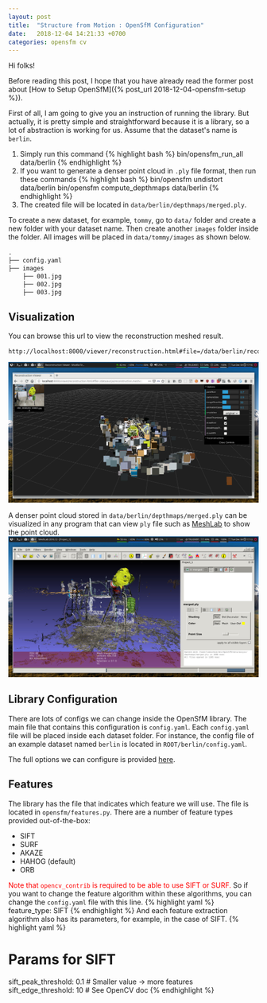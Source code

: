 ```yaml
---
layout: post
title:  "Structure from Motion : OpenSfM Configuration"
date:   2018-12-04 14:21:33 +0700
categories: opensfm cv
---
```

Hi folks!

Before reading this post, I hope that you have already read the former post about [How to Setup OpenSfM]({% post_url 2018-12-04-opensfm-setup %}).

First of all, I am going to give you an instruction of running the library. But actually, it is pretty simple and straightforward because it is a library, so a lot of abstraction is working for us.
Assume that the dataset's name is `berlin`.
1. Simply run this command
{% highlight bash %}
bin/opensfm_run_all data/berlin
{% endhighlight %}
2. If you want to generate a denser point cloud in `.ply` file format, then run these commands
{% highlight bash %}
bin/opensfm undistort data/berlin
bin/opensfm compute_depthmaps data/berlin
{% endhighlight %}
3. The created file will be located in `data/berlin/depthmaps/merged.ply`.

To create a new dataset, for example, `tommy`, go to `data/` folder and create a new folder with your dataset name. Then create another `images` folder inside the folder. All images will be placed in `data/tommy/images` as shown below.
```
.
├── config.yaml
├── images
    ├── 001.jpg
    ├── 002.jpg
    ├── 003.jpg
```

## Visualization

You can browse this url to view the reconstruction meshed result.
```
http://localhost:8000/viewer/reconstruction.html#file=/data/berlin/reconstruction.meshed.json
```
![Reconstruction View](/assets/opensfm-reconstruction_viewer.jpg)

A denser point cloud stored in `data/berlin/depthmaps/merged.ply` can be visualized in any program that can view `ply` file such as [MeshLab][meshlab] to show the point cloud.
![Point Cloud](/assets/opensfm-point_cloud.jpg)

## Library Configuration

There are lots of configs we can change inside the OpenSfM library. The main file that contains this configuration is `config.yaml`.
Each `config.yaml` file will be placed inside each dataset folder. For instance, the config file of an example dataset named `berlin` is located in `ROOT/berlin/config.yaml`.

The full options we can configure is provided [here][opensfm-config].

## Features
The library has the file that indicates which feature we will use. The file is located in `opensfm/features.py`.
There are a number of feature types provided out-of-the-box:
+ SIFT
+ SURF
+ AKAZE
+ HAHOG (default)
+ ORB

<span style="color:red">Note that `opencv_contrib` is required to be able to use SIFT or SURF.</span>
So if you want to change the feature algorithm within these algorithms, you can change the `config.yaml` file with this line.
{% highlight yaml %}
feature_type: SIFT
{% endhighlight %}
And each feature extraction algorithm also has its parameters, for example, in the case of SIFT.
{% highlight yaml %}
# Params for SIFT
sift_peak_threshold: 0.1     # Smaller value -> more features
sift_edge_threshold: 10       # See OpenCV doc
{% endhighlight %}

[opensfm-config]: https://github.com/mapillary/OpenSfM/blob/master/opensfm/config.py
[meshlab]: http://www.meshlab.net/
